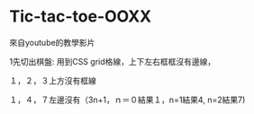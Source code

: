 # Tic-tac-toe-OOXX
來自youtube的教學影片

<!-- This content will not appear in the rendered Markdown -->


1先切出棋盤:  用到CSS grid格線，上下左右框框沒有邊線，

１，２，３上方沒有框線  

１，４，７左邊沒有（3n+1，ｎ＝０結果１，n=1結果4, n=2結果7)    
